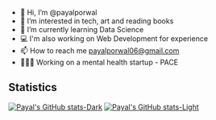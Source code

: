 - 👋 Hi, I’m @payalporwal
- 👀 I’m interested in tech, art and reading books
- 🌱 I’m currently learning Data Science 
- 💻 I'm also working on Web Development for experience
- 📫 How to reach me payalporwal06@gmail.com
- 👩🏻‍💻 Working on a mental health startup - PACE



<!---
Resume link --- https://drive.google.com/file/d/1cfYf57dznXzBuoJMrxDegKxYkkdPZGpd/view?usp=sharing
payalporwal/payalporwal is a ✨ special ✨ repository because its `README.md` (this file) appears on your GitHub profile.
You can click the Preview link to take a look at your changes.
--->
Statistics
--------

[![Payal's GitHub stats-Dark](https://github-readme-stats.vercel.app/api?username=payalporwal&show_icons=true&theme=dark#gh-dark-mode-only)](https://github.com/payalporwal/github-readme-stats#gh-dark-mode-only)
[![Payal's GitHub stats-Light](https://github-readme-stats.vercel.app/api?username=payalporwal&show_icons=true&theme=default#gh-light-mode-only)](https://github.com/payalporwal/github-readme-stats#gh-light-mode-only)
